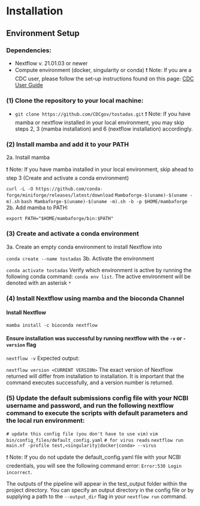 # Installation

## Environment Setup
### Dependencies:
- Nextflow v. 21.01.03 or newer
- Compute environment (docker, singularity or conda)
❗ Note: If you are a CDC user, please follow the set-up instructions found on this page: [CDC User Guide](https://github.com/CDCgov/tostadas/wiki/CDC-User-Guide)

### (1) Clone the repository to your local machine:
* `git clone https://github.com/CDCgov/tostadas.git`
❗ Note: If you have mamba or nextflow installed in your local environment, you may skip steps 2, 3 (mamba installation) and 6 (nextflow installation) accordingly.

### (2) Install mamba and add it to your PATH
2a. Install mamba

❗ Note: If you have mamba installed in your local environment, skip ahead to step 3 (Create and activate a conda environment)

`curl -L -O https://github.com/conda-forge/miniforge/releases/latest/download`
`Mambaforge-$(uname)-$(uname -m).sh`
`bash Mambaforge-$(uname)-$(uname -m).sh -b -p $HOME/mambaforge`
2b. Add mamba to PATH:

`export PATH="$HOME/mambaforge/bin:$PATH"`
### (3) Create and activate a conda environment
3a. Create an empty conda environment to install Nextflow into

`conda create --name tostadas`
3b. Activate the environment

`conda activate tostadas`
Verify which environment is active by running the following conda command: `conda env list`. The active environment will be denoted with an asterisk `*`

### (4) Install Nextflow using mamba and the bioconda Channel
#### Install Nextflow
`mamba install -c bioconda nextflow`

#### Ensure installation was successful by running nextflow with the `-v` or `-version` flag 
`nextflow -v`
Expected output:

`nextflow version <CURRENT VERSION>`
The exact version of Nextflow returned will differ from installation to installation. It is important that the command executes successfully, and a version number is returned.

### (5) Update the default submissions config file with your NCBI username and password, and run the following nextflow command to execute the scripts with default parameters and the local run environment:
`# update this config file (you don't have to use vim)`
`vim bin/config_files/default_config.yaml`
`# for virus reads`
`nextflow run main.nf -profile test,<singularity|docker|conda> --virus`

❗ Note: If you do not update the default_config.yaml file with your NCBI credentials, you will see the following command error: `Error:530 Login incorrect`.

The outputs of the pipeline will appear in the test_output folder within the project directory. You can specify an output directory in the config file or by supplying a path to the `--output_dir` flag in your `nextflow run` command.
